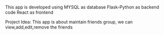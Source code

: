 This app is developed using 
MYSQL as database
Flask-Python as backend code
React as frontend 

Project Idea: This app is about maintain friends group, we can view,add,edit,remove the friends
